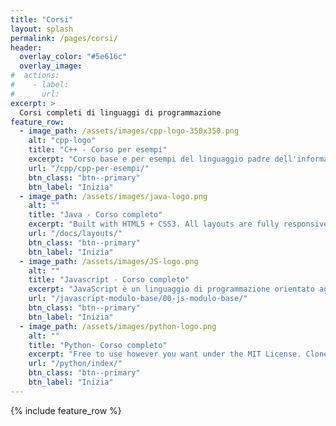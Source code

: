 ```yaml
---
title: "Corsi"
layout: splash
permalink: /pages/corsi/
header:
  overlay_color: "#5e616c"
  overlay_image: 
#  actions:
#    - label:
#      url:
excerpt: >
  Corsi completi di linguaggi di programmazione 
feature_row:
  - image_path: /assets/images/cpp-logo-350x350.png
    alt: "cpp-logo"
    title: "C++ - Corso per esempi"
    excerpt: "Corso base e per esempi del linguaggio padre dell'informatica. In questo corso apprenderai la teroia attraverso la pratica"
    url: "/cpp/cpp-per-esempi/"
    btn_class: "btn--primary"
    btn_label: "Inizia"
  - image_path: /assets/images/java-logo.png
    alt: ""
    title: "Java - Corso completo"
    excerpt: "Built with HTML5 + CSS3. All layouts are fully responsive with helpers to augment your content."
    url: "/docs/layouts/"
    btn_class: "btn--primary"
    btn_label: "Inizia"
  - image_path: /assets/images/JS-logo.png
    alt: ""
    title: "Javascript - Corso completo"
    excerpt: "JavaScript è un linguaggio di programmazione orientato agli oggetti e agli eventi, comunemente utilizzato nella programmazione Web lato client (esteso poi anche al lato server) per la creazione, in siti web e applicazioni web"
    url: "/javascript-modulo-base/00-js-modulo-base/"
    btn_class: "btn--primary"
    btn_label: "Inizia"      
  - image_path: /assets/images/python-logo.png
    alt: ""
    title: "Python- Corso completo"
    excerpt: "Free to use however you want under the MIT License. Clone it, fork it, customize it... whatever!"
    url: "/python/index/"
    btn_class: "btn--primary"
    btn_label: "Inizia"   
---
```


{% include feature_row %}
